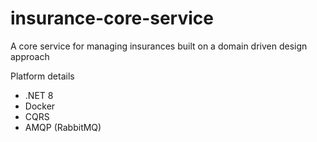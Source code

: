 # insurance-core-service
A core service for managing insurances built on a domain driven design approach

Platform details
- .NET 8
- Docker
- CQRS
- AMQP (RabbitMQ)
